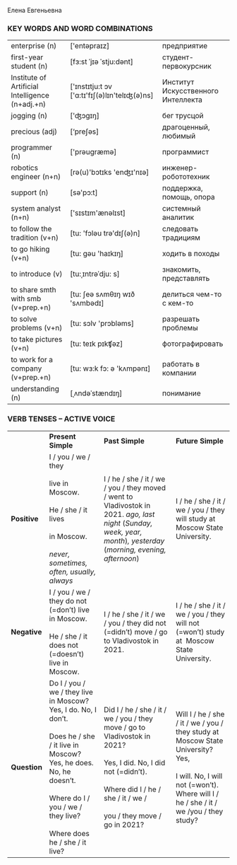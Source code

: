 
Елена Евгеньевна

### KEY WORDS AND WORD COMBINATIONS

|   |   |   |
|---|---|---|
|enterprise (n)|['entəpraɪz]|предприятие|
|first-year student (n)|[fɜ:st ˈjɪə ˈstju:dənt]|студент-первокурсник|
|Institute of Artificial Intelligence (n+adj.+n)|['ɪnstɪtju:t ɔv ['ɑ:tɪ'fɪʃ(ə)lɪn'telɪʤ(ə)ns]|Институт Искусственного Интеллекта|
|jogging (n)|['ʤɔgɪŋ]|бег трусцой|
|precious (adj)|[‘preʃəs]|драгоценный, любимый|
|programmer (n)|['prəugræmə]|программист|
|robotics engineer (n+n)|[rə(u)'bɔtɪks 'enʤɪ'nɪə]|инженер-робототехник|
|support (n)|[sə'pɔ:t]|поддержка, помощь, опора|
|system analyst (n+n)|['sɪstɪm'ænəlɪst]|системный аналитик|
|to follow the tradition (v+n)|[tu: 'fɔləu trə'dɪʃ(ə)n]|следовать традициям|
|to go hiking (v+n)|[tu: gəu 'haɪkɪŋ]|ходить в походы|
|to introduce (v)|[tu:ˌɪntrəˈdju: s]|знакомить, представлять|
|to share smth with smb (v+prep.+n)|[tu: ʃeə sʌmθɪŋ wɪð 'sʌmbədɪ]|делиться чем-то с кем-то|
|to solve problems (v+n)|[tu: sɔlv 'prɔbləms]|разрешать проблемы|
|to take pictures (v+n)|[tu: teɪk pɪkʧəz]|фотографировать|
|to work for a company (v+prep.+n)|[tu: wɜ:k fɔ: ə 'kʌmpənɪ]|работать в компании|
|understanding (n)|[ˌʌndəˈstændɪŋ]|понимание|



### VERB TENSES – ACTIVE VOICE

|   |   |   |   |
|---|---|---|---|
||**Present Simple**|**Past Simple**|**Future Simple**|
|**Positive**|I / you / we / they<br><br>live in Moscow.<br><br>He / she / it lives<br><br>in Moscow.<br><br>_never, sometimes, often, usually, always_|I / he / she / it / we / you / they moved / went to Vladivostok in 2021. _ago, last night_ (_Sunday, week, year, month_)_, yesterday_ (_morning, evening, afternoon_)|I / he / she / it / we / you / they will study at Moscow State University.|
|**Negative**|I / you / we / they do not (=don’t) live in Moscow.<br><br>He / she / it does not (=doesn’t) live in Moscow.|I / he / she / it / we / you / they did not (=didn’t) move / go to Vladivostok in 2021.|I / he / she / it / we / you / they will not (=won’t) study at  Moscow State University.|
|**Question**|Do I / you / we / they live in Moscow? Yes, I do. No, I don’t.<br><br>Does he / she / it live in Moscow? Yes, he does. No, he doesn’t.<br><br>Where do I / you / we / they live?<br><br>Where does he / she / it live?|Did I / he / she / it / we / you / they move / go to Vladivostok in 2021?<br><br>Yes, I did. No, I did not (=didn’t).<br><br>Where did I / he / she / it / we /<br><br>you / they move / go in 2021?|Will I / he / she / it / we / you / they study at Moscow State University? Yes,<br><br>I will. No, I will not (=won’t). Where will I / he / she / it / we /you / they study?|